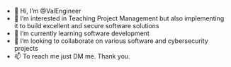 - 👋 Hi, I’m @ValEngineer
- 👀 I’m interested in Teaching Project Management but also implementing it to build excellent and secure software solutions
- 🌱 I’m currently learning software development  
- 💞️ I’m looking to collaborate on various software and cybersecurity projects
- 📫 To reach me just DM me. Thank you.

<!---
ValEngineer/ValEngineer is a ✨ special ✨ repository because its `README.md` (this file) appears on your GitHub profile.
You can click the Preview link to take a look at your changes.
--->
